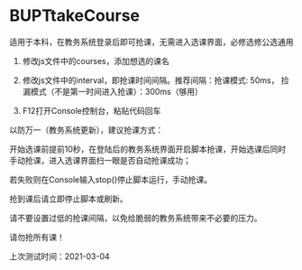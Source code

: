 # BUPTtakeCourse
适用于本科，在教务系统登录后即可抢课，无需进入选课界面，必修选修公选通用

1. 修改js文件中的courses，添加想选的课名

2. 修改js文件中的interval，即抢课时间间隔。推荐间隔：抢课模式: 50ms， 捡漏模式（不是第一时间进入抢课）：300ms（够用）

3. F12打开Console控制台，粘贴代码回车

以防万一（教务系统更新），建议抢课方式：

开始选课前提前10秒，在登陆后的教务系统界面开启脚本抢课，开始选课后同时手动抢课，进入选课界面扫一眼是否自动抢课成功；

若失败则在Console输入stop()停止脚本运行，手动抢课。

抢到课后请立即停止脚本或刷新。

请不要设置过低的抢课间隔，以免给脆弱的教务系统带来不必要的压力。

请勿抢所有课！

上次测试时间：2021-03-04
